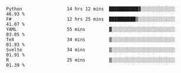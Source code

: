 <!--<p align="center">
  <img width="auto" src ="https://github-readme-stats.vercel.app/api/top-langs/?username=syrkis&layout=compact&hide_border=true&theme=darcula&bg_color=00000000&langs_count=6&hide=jupyter%20notebook,JavaScript,HTML" width = 400>
      <img src ="https://github-readme-streak-stats.herokuapp.com?user=syrkis&theme=darcula&hide_border=true&background=FFFFFF00" width = 400>

</p>-->
<!--START_SECTION:waka-->

```text
Python                 14 hrs 12 mins  ███████████▓░░░░░░░░░░░░░   46.93 %
F#                     12 hrs 25 mins  ██████████▒░░░░░░░░░░░░░░   41.07 %
YAML                   55 mins         ▓░░░░░░░░░░░░░░░░░░░░░░░░   03.05 %
TeX                    34 mins         ▒░░░░░░░░░░░░░░░░░░░░░░░░   01.93 %
Svelte                 34 mins         ▒░░░░░░░░░░░░░░░░░░░░░░░░   01.91 %
R                      25 mins         ▒░░░░░░░░░░░░░░░░░░░░░░░░   01.39 %
```

<!--END_SECTION:waka-->
